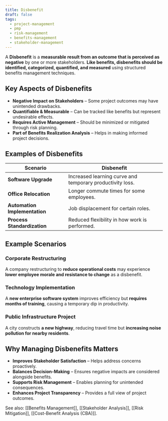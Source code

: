 ```yaml
---
title: Disbenefit
draft: false
tags:
  - project-management
  - pmp
  - risk-management
  - benefits-management
  - stakeholder-management
---
```


A **Disbenefit** is a **measurable result from an outcome that is perceived as negative** by one or more stakeholders. **Like benefits, disbenefits should be identified, categorized, quantified, and measured** using structured benefits management techniques.

## **Key Aspects of Disbenefits**
- **Negative Impact on Stakeholders** – Some project outcomes may have unintended drawbacks.
- **Quantifiable & Measurable** – Can be tracked like benefits but represent undesirable effects.
- **Requires Active Management** – Should be minimized or mitigated through risk planning.
- **Part of Benefits Realization Analysis** – Helps in making informed project decisions.

## **Examples of Disbenefits**
| **Scenario** | **Disbenefit** |
|-------------|------------------------------------------------|
| **Software Upgrade** | Increased learning curve and temporary productivity loss. |
| **Office Relocation** | Longer commute times for some employees. |
| **Automation Implementation** | Job displacement for certain roles. |
| **Process Standardization** | Reduced flexibility in how work is performed. |

## **Example Scenarios**

### **Corporate Restructuring**
A company restructuring to **reduce operational costs** may experience **lower employee morale and resistance to change** as a disbenefit.

### **Technology Implementation**
A **new enterprise software system** improves efficiency but **requires months of training**, causing a temporary dip in productivity.

### **Public Infrastructure Project**
A city constructs **a new highway**, reducing travel time but **increasing noise pollution for nearby residents**.

## **Why Managing Disbenefits Matters**
- **Improves Stakeholder Satisfaction** – Helps address concerns proactively.
- **Balances Decision-Making** – Ensures negative impacts are considered alongside benefits.
- **Supports Risk Management** – Enables planning for unintended consequences.
- **Enhances Project Transparency** – Provides a full view of project outcomes.

See also: [[Benefits Management]], [[Stakeholder Analysis]], [[Risk Mitigation]], [[Cost-Benefit Analysis (CBA)]].
